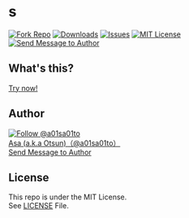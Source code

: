 # s

[![Fork Repo](https://img.shields.io/github/forks/a01sa01to/https://github.com/rohan-cce/Python-internship-30-days?style=social&maxAge=3600)](https://github.com/a01sa01to/https://github.com/rohan-cce/Python-internship-30-days/fork) [![Downloads](https://img.shields.io/github/downloads/a01sa01to/https://github.com/rohan-cce/Python-internship-30-days/total?maxAge=3600, "Download")](https://github.com/a01sa01to/https://github.com/rohan-cce/Python-internship-30-days/releases) [![Issues](https://img.shields.io/github/issues/a01sa01to/https://github.com/rohan-cce/Python-internship-30-days?maxAge=3600, "Issues")](https://github.com/a01sa01to/https://github.com/rohan-cce/Python-internship-30-days/issues) [![MIT License](https://img.shields.io/github/license/a01sa01to/https://github.com/rohan-cce/Python-internship-30-days?maxAge=3600, "License")](https://github.com/a01sa01to/https://github.com/rohan-cce/Python-internship-30-days/blob/master/LICENSE) [![Send Message to Author](https://img.shields.io/static/v1?style=flat&logo=twitter&label=Message&color=1da1f2&link=https%3A%2F%2Ftwitter.com%2Fmessages%2Fcompose%3Frecipient_id%3D4273512934&link=https%3A%2F%2Ftwitter.com%2Fmessages%2Fcompose%3Frecipient_id%3D4273512934&message=%40a01sa01to&maxAge=3600, "Send Message to Author")](https://twitter.com/messages/compose?recipient_id=4273512934)<br>

## What's this?

[Try now!](https://repos.a01sa01to.com/https://github.com/rohan-cce/Python-internship-30-days/)

## Author

[![Follow @a01sa01to](https://img.shields.io/twitter/follow/a01sa01to?label=Follow&style=social&maxAge=3600, "Follow")](https://twitter.com/intent/follow?screen_name=a01sa01to)<br>
[Asa (a.k.a Otsun)（@a01sa01to）](https://twitter.com/a01sa01to)<br>
[Send Message to Author](https://twitter.com/messages/compose?recipient_id=4273512934)

## License

This repo is under the MIT License.<br>
See [LICENSE](https://github.com/a01sa01to/https://github.com/rohan-cce/Python-internship-30-days/blob/master/LICENSE) File.
